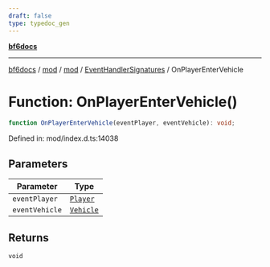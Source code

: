 ```yaml
---
draft: false
type: typedoc_gen
---
```


[**bf6docs**](../../../../_index.md)

***

[bf6docs](../../../../_index.md) / [mod](../../../_index.md) / [mod](../../_index.md) / [EventHandlerSignatures](../_index.md) / OnPlayerEnterVehicle

# Function: OnPlayerEnterVehicle()

```ts
function OnPlayerEnterVehicle(eventPlayer, eventVehicle): void;
```

Defined in: mod/index.d.ts:14038

## Parameters

| Parameter | Type |
| ------ | ------ |
| `eventPlayer` | [`Player`](../../Player/_index.md) |
| `eventVehicle` | [`Vehicle`](../../Vehicle/_index.md) |

## Returns

`void`
